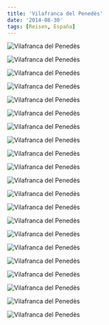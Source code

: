 ```yaml
---
title: 'Vilafranca del Penedès'
date: '2014-08-30'
tags: [Reisen, España]
---
```


<div class='preview'><img src='{{urls.media}}/VilafrancaDelPenedesOK.jpg' alt='Vilafranca del Penedès'></div>

<a id='f60f3eef83c38e59d27f6f47d89497d3-600'></a>![Vilafranca del Penedès]({{urls.media}}/f60f3eef83c38e59d27f6f47d89497d3-600.jpg 'Собор в контражуре')

<a id='0e73d922bb80932c66c4da63b007e565-600'></a>![Vilafranca del Penedès]({{urls.media}}/0e73d922bb80932c66c4da63b007e565-600.jpg 'Тут в каждой деревне такой собор есть. Хотя, Вилафранка — не деревня, конечно. Столица провинции. В 1285 году в этом соборе король Арагона Петер III умер.')

<a id='915bf6d91ffc17af92e4f245f4564f87-600'></a>![Vilafranca del Penedès]({{urls.media}}/915bf6d91ffc17af92e4f245f4564f87-600.jpg 'Каждый мужчина тут должен посадить дерево, вырастить сына и построить пирамиду.')

<a id='6304df873c5e439ed309bea15a11c819-600'></a>![Vilafranca del Penedès]({{urls.media}}/6304df873c5e439ed309bea15a11c819-600.jpg 'Каталанским не владею, поэтому надпись прочлась как «Оправдание 9 антифашистов». При чем тут делает флаг СССР, неясно.')

<a id='cf367ef62162327564dbbf388d731b29-600'></a>![Vilafranca del Penedès]({{urls.media}}/cf367ef62162327564dbbf388d731b29-600.jpg 'Мы попали на какой-то праздник. Люди с тромбонами и фаготами, в нарядных костюмах. Видимо, вечером они сыграют в игру «смяли и скакали через».')

<a id='74c4621e672b00e1de96ec455796e787-600'></a>![Vilafranca del Penedès]({{urls.media}}/74c4621e672b00e1de96ec455796e787-600.jpg 'Ни в фотографии, ни в самой скульптуре нет ничего ценного. Кроме ракурса.')

<a id='2423e8c9923e5f4d18a98aa053462f7d-600'></a>![Vilafranca del Penedès]({{urls.media}}/2423e8c9923e5f4d18a98aa053462f7d-600.jpg 'Вверху, на крыше, справа от креста, дотошный зритель может разглядеть абрис фотокамеры на штативе.')

<a id='8fedfda9f5fa5abdf7b664f41e1e9d4f-600'></a>![Vilafranca del Penedès]({{urls.media}}/8fedfda9f5fa5abdf7b664f41e1e9d4f-600.jpg 'Башня.')

<a id='d9de817c65f7240687876778da201b87-600'></a>![Vilafranca del Penedès]({{urls.media}}/d9de817c65f7240687876778da201b87-600.jpg 'Крюк, дракон и фреска.')

<a id='f5611066e7f351606a351981e1105e40-600'></a>![Vilafranca del Penedès]({{urls.media}}/f5611066e7f351606a351981e1105e40-600.jpg 'Тот же дом, вид ввысь.')

<a id='6474c2cbb8b3380500c2ea51fddca5ab-600'></a>![Vilafranca del Penedès]({{urls.media}}/6474c2cbb8b3380500c2ea51fddca5ab-600.jpg '12 Друзей Доуэля.')

<a id='190e316d664cd8376acdda8e147b0503-600'></a>![Vilafranca del Penedès]({{urls.media}}/190e316d664cd8376acdda8e147b0503-600.jpg 'Аптека.')

<a id='73daf60954b4d276b7e4782a6dbf0e4b-600'></a>![Vilafranca del Penedès]({{urls.media}}/73daf60954b4d276b7e4782a6dbf0e4b-600.jpg 'Улочка.')

<a id='19c1d234f7033a4cf3c24dbcdf9a4c2b-600'></a>![Vilafranca del Penedès]({{urls.media}}/19c1d234f7033a4cf3c24dbcdf9a4c2b-600.jpg 'Фонаря нет, есть еще улочка.')

<a id='512e88f939d1902eb654e989b81f3a41-600'></a>![Vilafranca del Penedès]({{urls.media}}/512e88f939d1902eb654e989b81f3a41-600.jpg 'Чтобы помнили.')

<a id='13b6167683c0008e414eca7bec3b1cbc-600'></a>![Vilafranca del Penedès]({{urls.media}}/13b6167683c0008e414eca7bec3b1cbc-600.jpg 'В клюве — портфолио местного таксидермиста: голубь белый, с проплешинами.')

<a id='ebfc2855843709d8e66a42e3c62a0181-600'></a>![Vilafranca del Penedès]({{urls.media}}/ebfc2855843709d8e66a42e3c62a0181-600.jpg 'Никогда я не устану фотографировать эти улочки.')

<a id='ec0c023e0e237d06d19effd3d6244727-600'></a>![Vilafranca del Penedès]({{urls.media}}/ec0c023e0e237d06d19effd3d6244727-600.jpg 'Супруга сказала: «Тебе так нравится это место, потому что — вылитый Питер».')

<a id='3466ad62c561baffe34a7d62c36c69b2-600'></a>![Vilafranca del Penedès]({{urls.media}}/3466ad62c561baffe34a7d62c36c69b2-600.jpg 'Помидор и много непонятных слов.')

<a id='6a4aca1e0f5b2a2a85599ace62e0bd8b-600'></a>![Vilafranca del Penedès]({{urls.media}}/6a4aca1e0f5b2a2a85599ace62e0bd8b-600.jpg 'И, напоследок, еще собор. Другой.')
